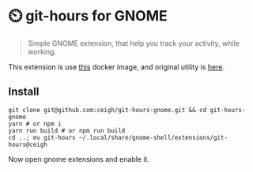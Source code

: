 # ⏲️ git-hours for GNOME

> Simple GNOME extension, that help you 
> track your activity, while working.

This extension is use
[this](https://github.com/linuxjuggler/git-hours)
docker image, and original utility is
[here](https://github.com/kimmobrunfeldt/git-hours).


## Install

```shell
git clone git@github.com:ceigh/git-hours-gnome.git && cd git-hours-gnome
yarn # or npm i
yarn run build # or npm run build
cd ..; mv git-hours ~/.local/share/gnome-shell/extensions/git-hours@ceigh
```

Now open gnome extensions and enable it.
